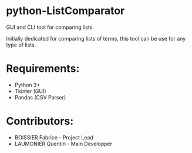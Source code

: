 # python-ListComparator

GUI and CLI tool for comparing lists.

Initially dedicated for comparing lists of terms, this tool can be use for any
type of lists.


# Requirements:
- Python 3+
- Tkinter (GUI)
- Pandas (CSV Parser)


# Contributors:
- BOISSIER Fabrice - Project Lead
- LAUMONIER Quentin - Main Developper
